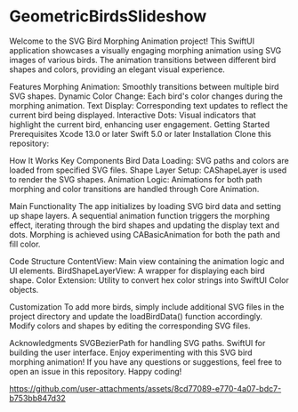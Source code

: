 # GeometricBirdsSlideshow

Welcome to the SVG Bird Morphing Animation project! This SwiftUI application showcases a visually engaging morphing animation using SVG images of various birds. The animation transitions between different bird shapes and colors, providing an elegant visual experience.

Features
Morphing Animation: Smoothly transitions between multiple bird SVG shapes.
Dynamic Color Change: Each bird's color changes during the morphing animation.
Text Display: Corresponding text updates to reflect the current bird being displayed.
Interactive Dots: Visual indicators that highlight the current bird, enhancing user engagement.
Getting Started
Prerequisites
Xcode 13.0 or later
Swift 5.0 or later
Installation
Clone this repository:

How It Works
Key Components
Bird Data Loading: SVG paths and colors are loaded from specified SVG files.
Shape Layer Setup: CAShapeLayer is used to render the SVG shapes.
Animation Logic: Animations for both path morphing and color transitions are handled through Core Animation.

Main Functionality
The app initializes by loading SVG bird data and setting up shape layers.
A sequential animation function triggers the morphing effect, iterating through the bird shapes and updating the display text and dots.
Morphing is achieved using CABasicAnimation for both the path and fill color.

Code Structure
ContentView: Main view containing the animation logic and UI elements.
BirdShapeLayerView: A wrapper for displaying each bird shape.
Color Extension: Utility to convert hex color strings into SwiftUI Color objects.

Customization
To add more birds, simply include additional SVG files in the project directory and update the loadBirdData() function accordingly.
Modify colors and shapes by editing the corresponding SVG files.

Acknowledgments
SVGBezierPath for handling SVG paths.
SwiftUI for building the user interface.
Enjoy experimenting with this SVG bird morphing animation! If you have any questions or suggestions, feel free to open an issue in this repository. Happy coding!

https://github.com/user-attachments/assets/8cd77089-e770-4a07-bdc7-b753bb847d32

